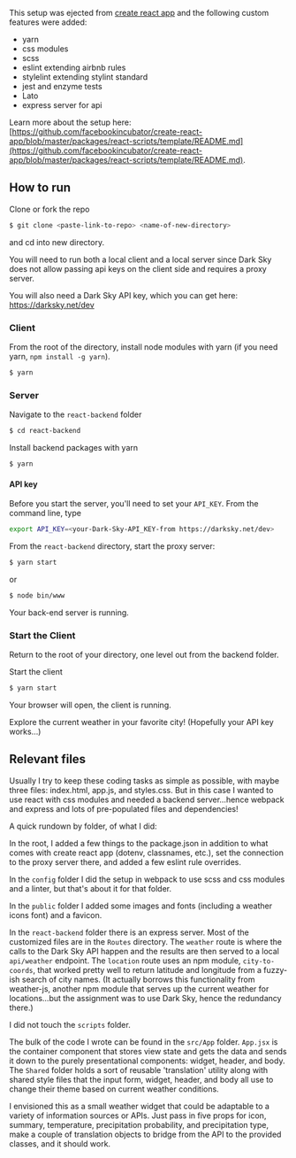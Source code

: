 This setup was ejected from [create react app](https://github.com/facebookincubator/create-react-app) and the following custom features were added:
- yarn
- css modules
- scss
- eslint extending airbnb rules
- stylelint extending stylint standard
- jest and enzyme tests
- Lato
- express server for api

Learn more about the setup here:  [https://github.com/facebookincubator/create-react-app/blob/master/packages/react-scripts/template/README.md](https://github.com/facebookincubator/create-react-app/blob/master/packages/react-scripts/template/README.md).

## How to run

Clone or fork the repo

```bash
$ git clone <paste-link-to-repo> <name-of-new-directory>
```

and cd into new directory.

You will need to run both a local client and a local server since Dark Sky does not allow passing api keys on the client side and requires a proxy server.

You will also need a Dark Sky API key, which you can get here: https://darksky.net/dev

### Client

From the root of the directory, install node modules with yarn (if you need yarn, `npm install -g yarn`).

```bash
$ yarn
```

### Server

Navigate to the `react-backend` folder

```bash
$ cd react-backend
```

Install backend packages with yarn

```bash
$ yarn
```

#### API key

Before you start the server, you'll need to set your `API_KEY`. From the command line, type
```bash
export API_KEY=<your-Dark-Sky-API_KEY-from https://darksky.net/dev>
```
From the `react-backend` directory, start the proxy server:

```bash
$ yarn start
```
or

```bash
$ node bin/www
```

Your back-end server is running.

### Start the Client

Return to the root of your directory, one level out from the backend folder.

Start the client

```bash
$ yarn start
```
Your browser will open, the client is running.

Explore the current weather in your favorite city! (Hopefully your API key works…)

## Relevant files

Usually I try to keep these coding tasks as simple as possible, with maybe three files: index.html, app.js, and styles.css. But in this case I wanted to use react with css modules and needed a backend server…hence webpack and express and lots of pre-populated files and dependencies!

A quick rundown by folder, of what I did:

In the root, I added a few things to the package.json in addition to what comes with create react app (dotenv, classnames, etc.), set the connection to the proxy server there, and added a few eslint rule overrides.

In the `config` folder I did the setup in webpack to use scss and css modules and a linter, but that's about it for that folder.

In the `public` folder I added some images and fonts (including a weather icons font) and a favicon.

In the `react-backend` folder there is an express server. Most of the customized files are in the `Routes` directory. The `weather` route is where the calls to the Dark Sky API happen and the results are then served to a local `api/weather` endpoint. The `location` route uses an npm module, `city-to-coords`, that worked pretty well to return latitude and longitude from a fuzzy-ish search of city names. (It actually borrows this functionality from weather-js, another npm module that serves up the current weather for locations…but the assignment was to use Dark Sky, hence the redundancy there.)

I did not touch the `scripts` folder.

The bulk of the code I wrote can be found in the `src/App` folder. `App.jsx` is the container component that stores view state and gets the data and sends it down to the purely presentational components: widget, header, and body. The `Shared` folder holds a sort of reusable 'translation' utility along with shared style files that the input form, widget, header, and body all use to change their theme based on current weather conditions.

I envisioned this as a small weather widget that could be adaptable to a variety of information sources or APIs. Just pass in five  props for icon, summary, temperature, precipitation probability, and precipitation type, make a couple of translation objects to bridge from the API to the provided classes, and it should work.
